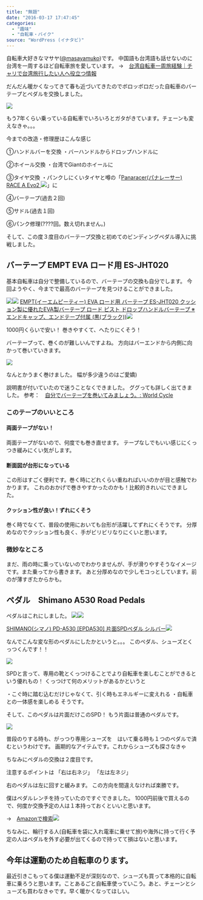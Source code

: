 ```yaml
---
title: "無題"
date: "2016-03-17 17:47:45"
categories:
  - "趣味"
  - "自転車・バイク"
source: "WordPress (イナタビ)"
---
```


自転車大好きなマサヤ([@masayamuko](https://twitter.com/MasayaMuko))です。
中国語も台湾語も話せないのに台湾を一周するほど自転車旅を愛しています。
→　[台湾自転車一周旅経験｜チャリで台湾旅行したい人へ役立つ情報](https://masayamuko.com/round-taiwan/)

だんだん暖かくなってきて春も近づいてきたのでボロッボロだった自転車のバーテープとペダルを交換しました。

![](https://masayamuko.com/wp/wp-content/uploads/2016/03/283867_243171742381281_6102311_n.jpg)

もう7年くらい乗っている自転車でいろいろとガタがきています。チェーンも変えなきゃ。。。

今までの改造・修理歴はこんな感じ

①ハンドルバーを交換
・バーハンドルからドロップハンドルに

②ホイール交換
・台湾でGiantのホイールに

③タイヤ交換
・パンクしにくいタイヤと噂の「[Panaracer(パナレーサー) RACE A Evo2 ](http://www.amazon.co.jp/gp/product/B00A2MDGAM/ref=as_li_ss_tl?ie=UTF8&camp=247&creative=7399&creativeASIN=B00A2MDGAM&linkCode=as2&tag=msymk-22)![](http://ir-jp.amazon-adsystem.com/e/ir?t=msymk-22&l=as2&o=9&a=B00A2MDGAM)」に

④バーテープ(過去２回)

⑤サドル(過去１回)

⑥パンク修理(????回。数え切れません。)

そして、この度３度目のバーテープ交換と初めてのビンディングペダル導入に挑戦しました。

## バーテープ EMPT EVA ロード用 ES-JHT020

基本自転車は自分で整備しているので、バーテープの交換も自分でします。
今回ようやく、今までで最高のバーテープを見つけることができました。

[![](http://ws-fe.amazon-adsystem.com/widgets/q?_encoding=UTF8&ASIN=B00KD6M5E0&Format=_SL110_&ID=AsinImage&MarketPlace=JP&ServiceVersion=20070822&WS=1&tag=msymk-22)](http://www.amazon.co.jp/gp/product/B00KD6M5E0/ref=as_li_ss_il?ie=UTF8&camp=247&creative=7399&creativeASIN=B00KD6M5E0&linkCode=as2&tag=msymk-22)![](http://ir-jp.amazon-adsystem.com/e/ir?t=msymk-22&l=as2&o=9&a=B00KD6M5E0)
[EMPT(イーエムピーティー) EVA ロード用 バーテープ ES-JHT020 クッション製に優れたEVA製バーテープ ロード ピスト ドロップハンドルバーテープ ※エンドキャップ、エンドテープ付属 (黒(ブラック))](http://www.amazon.co.jp/gp/product/B00KD6M5E0/ref=as_li_ss_tl?ie=UTF8&camp=247&creative=7399&creativeASIN=B00KD6M5E0&linkCode=as2&tag=msymk-22)![](http://ir-jp.amazon-adsystem.com/e/ir?t=msymk-22&l=as2&o=9&a=B00KD6M5E0)

1000円くらいで安い！
巻きやすくて、へたりにくそう！

バーテープって、巻くのが難しいんですよね。
方向はバーエンドから内側に向かって巻いていきます。

![](https://masayamuko.com/wp/wp-content/uploads/2016/03/写真-2016-03-16-17-46-27.jpg)

なんとかうまく巻けました。
幅が多少違うのはご愛嬌)

説明書が付いていたので迷うことなくできました。
ググっても詳しく出てきました。
参考：　[自分でバーテープを巻いてみましょう。: World Cycle](http://blog.worldcycle.co.jp/20140305/9443/)

### このテープのいいところ
#### 両面テープがない！
両面テープがないので、何度でも巻き直せます。
テープなしでもいい感じにくっつき緩みにくい気がします。

#### 断面図が台形になっている
この形はすごく便利です。巻く時にどれくらい重ねればいいのかが目と感触でわかります。
これのおかげで巻きやすかったのかも！比較的きれいにできました。

#### クッション性が良い！ずれにくそう

巻く時でなくて、普段の使用においても台形が活躍してずれにくそうです。
分厚めなのでクッション性も良く、手がビリビリなりにくいと思います。

### 微妙なところ

まだ、雨の時に乘っていないのでわかりませんが、手が滑りやすそうなイメージです。また乗ってから書きます。
あと分厚めなので少しモコっとしています。前のが薄すぎたからかも。

## ペダル　Shimano A530 Road Pedals

ペダルはこれにしました。
[![](http://ws-fe.amazon-adsystem.com/widgets/q?_encoding=UTF8&ASIN=B001EIEH0G&Format=_SL250_&ID=AsinImage&MarketPlace=JP&ServiceVersion=20070822&WS=1&tag=masaya041-22)](http://www.amazon.co.jp/gp/product/B001EIEH0G/ref=as_li_ss_il?ie=UTF8&camp=247&creative=7399&creativeASIN=B001EIEH0G&linkCode=as2&tag=masaya041-22)![](http://ir-jp.amazon-adsystem.com/e/ir?t=masaya041-22&l=as2&o=9&a=B001EIEH0G)

[SHIMANO(シマノ) PD-A530 [EPDA530] 片面SPDペダル シルバー](http://www.amazon.co.jp/gp/product/B001EIEH0G/ref=as_li_ss_tl?ie=UTF8&camp=247&creative=7399&creativeASIN=B001EIEH0G&linkCode=as2&tag=masaya041-22)![](http://ir-jp.amazon-adsystem.com/e/ir?t=masaya041-22&l=as2&o=9&a=B001EIEH0G)

なんでこんな変な形のペダルにしたかというと。。。
このペダル、シューズとくっつくんです！！

![](https://masayamuko.com/wp/wp-content/uploads/2016/03/-2016-03-16-17-46-40-e1458201652206.jpg)

SPDと言って、専用の靴とくっつけることでより自転車を楽しむことができるという優れもの！
くっつけて何のメリットがあるかというと

・こぐ時に踏む込むだけじゃなくて、引く時もエネルギーに変えれる
・自転車との一体感を楽しめる
そうです。

そして、このペダルは片面だけこのSPD！
もう片面は普通のペダルです。

![](https://masayamuko.com/wp/wp-content/uploads/2016/03/-2016-03-16-17-46-35-e1458201670352.jpg)

普段のりする時も、がっつり専用シューズを　はいて乗る時も１つのペダルで済むというわけです。
画期的なアイテムです。これからシューズも探さなきゃ

ちなみにペダルの交換は２度目です。

注意するポイントは
「右は右ネジ」
「左は左ネジ」

右のペダルは左に回すと緩みます。
この方向を間違えなければ楽勝です。

僕はペダルレンチを持っていたのですぐできました。
1000円前後で買えるので、何度か交換予定の人は１本持っておくといいと思います。

→　[Amazonで検索](http://www.amazon.co.jp/s/ref=as_li_ss_tl?_encoding=UTF8&camp=247&creative=7399&field-keywords=%E3%83%9A%E3%83%80%E3%83%AB%E3%83%AC%E3%83%B3%E3%83%81&linkCode=ur2&rh=n%3A14304371%2Ck%3A%E3%83%9A%E3%83%80%E3%83%AB%E3%83%AC%E3%83%B3%E3%83%81&tag=masaya041-22&url=search-alias%3Dsporting)![](https://ir-jp.amazon-adsystem.com/e/ir?t=masaya041-22&l=ur2&o=9)

ちなみに、輪行する人(自転車を袋に入れ電車に乗せて旅)や海外に持って行く予定の人はペダルを外す必要が出てくるので持ってて損はないと思います。

## 今年は運動のため自転車のります。

最近引きこもってる僕は運動不足が深刻なので、シューズも買って本格的に自転車に乗ろうと思います。ことあるごと自転車使っていこう。あと、チェーンとシューズも買わなきゃです。早く暖かくなってほしい。